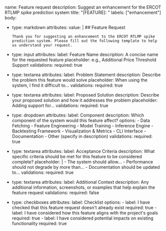 name: Feature request
description: Suggest an enhancement for the ERCOT RTLMP spike prediction system
title: "[FEATURE]: "
labels: ["enhancement"]
body:
  - type: markdown
    attributes:
      value: |
        ## Feature Request

        Thank you for suggesting an enhancement to the ERCOT RTLMP spike prediction system. Please fill out the following template to help us understand your request.
  - type: input
    attributes:
      label: Feature Name
      description: A concise name for the requested feature
      placeholder: e.g., Additional Price Threshold Support
    validations:
      required: true
  - type: textarea
    attributes:
      label: Problem Statement
      description: Describe the problem this feature would solve
      placeholder: When using the system, I find it difficult to...
    validations:
      required: true
  - type: textarea
    attributes:
      label: Proposed Solution
      description: Describe your proposed solution and how it addresses the problem
      placeholder: Adding support for...
    validations:
      required: true
  - type: dropdown
    attributes:
      label: Component
      description: Which component of the system would this feature affect?
      options:
        - Data Fetching
        - Feature Engineering
        - Model Training
        - Inference Engine
        - Backtesting Framework
        - Visualization & Metrics
        - CLI Interface
        - Documentation
        - Other (specify in description)
    validations:
      required: true
  - type: textarea
    attributes:
      label: Acceptance Criteria
      description: What specific criteria should be met for this feature to be considered complete?
      placeholder: |
        - The system should allow...
        - Performance should not degrade by more than...
        - Documentation should be updated to...
    validations:
      required: true
  - type: textarea
    attributes:
      label: Additional Context
      description: Any additional information, screenshots, or examples that help explain the feature request
    validations:
      required: false
  - type: checkboxes
    attributes:
      label: Checklist
      options:
        - label: I have checked that this feature request doesn't already exist
          required: true
        - label: I have considered how this feature aligns with the project's goals
          required: true
        - label: I have considered potential impacts on existing functionality
          required: true